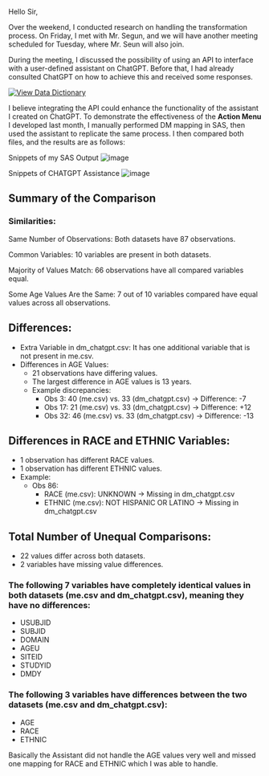 Hello Sir,

Over the weekend, I conducted research on handling the transformation process.
On Friday, I met with Mr. Segun, and we will have another meeting scheduled for Tuesday, where Mr. Seun will also join.

During the meeting, I discussed the possibility of using an API to interface with a user-defined assistant on ChatGPT.
Before that, I had already consulted ChatGPT on how to achieve this and received some responses.

[![View Data Dictionary](https://img.shields.io/badge/View%20Chat%20Response-Click%20Here-blue?style=for-the-badge)](https://github.com/theadewole/test/blob/main/README.md)

I believe integrating the API could enhance the functionality of the assistant I created on ChatGPT. 
To demonstrate the effectiveness of the **Action Menu** I developed last month, I manually performed DM mapping in SAS, then used the assistant to replicate the same process. 
I then compared both files, and the results are as follows:

Snippets of my SAS Output 
![image](https://github.com/user-attachments/assets/03ede799-37ab-44da-9eb1-8d14907f37a6)

Snippets of CHATGPT Assistance 
![image](https://github.com/user-attachments/assets/b807610e-3e5b-4861-922e-364c416c7442)

## Summary of the Comparison 
### Similarities:
Same Number of Observations: Both datasets have 87 observations.

Common Variables: 10 variables are present in both datasets.

Majority of Values Match: 66 observations have all compared variables equal.

Some Age Values Are the Same: 7 out of 10 variables compared have equal values across all observations.

## Differences:
- Extra Variable in dm_chatgpt.csv: It has one additional variable that is not present in me.csv.
- Differences in AGE Values:
    - 21 observations have differing values.
    - The largest difference in AGE values is 13 years.
    - Example discrepancies:
        - Obs 3: 40 (me.csv) vs. 33 (dm_chatgpt.csv) → Difference: -7
        - Obs 17: 21 (me.csv) vs. 33 (dm_chatgpt.csv) → Difference: +12
        - Obs 32: 46 (me.csv) vs. 33 (dm_chatgpt.csv) → Difference: -13

## Differences in RACE and ETHNIC Variables:
- 1 observation has different RACE values.
- 1 observation has different ETHNIC values.
- Example:
    - Obs 86:
        - RACE (me.csv): UNKNOWN → Missing in dm_chatgpt.csv
        - ETHNIC (me.csv): NOT HISPANIC OR LATINO → Missing in dm_chatgpt.csv
## Total Number of Unequal Comparisons:
- 22 values differ across both datasets.
- 2 variables have missing value differences.


### The following 7 variables have completely identical values in both datasets (me.csv and dm_chatgpt.csv), meaning they have no differences:
- USUBJID
- SUBJID
- DOMAIN
- AGEU
- SITEID
- STUDYID
- DMDY

### The following 3 variables have differences between the two datasets (me.csv and dm_chatgpt.csv):
- AGE
- RACE
- ETHNIC

Basically the Assistant did not handle the AGE values very well and missed one mapping for RACE and ETHNIC which I was able to handle. 
